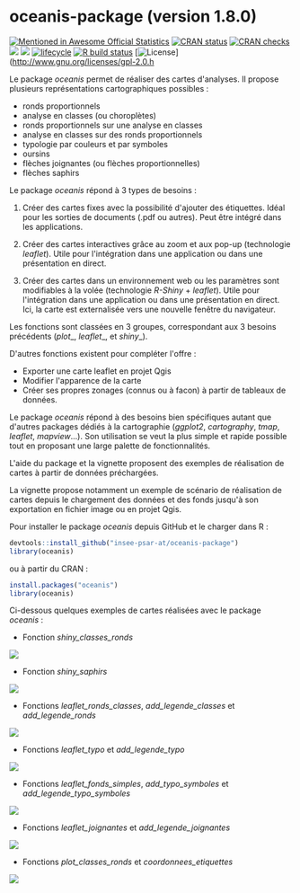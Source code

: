 
# oceanis-package (version 1.8.0)

<!-- badges: start -->
[![Mentioned in Awesome Official Statistics ](https://awesome.re/mentioned-badge.svg)](https://github.com/SNStatComp/awesome-official-statistics-software)
[![CRAN status](https://www.r-pkg.org/badges/version/oceanis)](https://cran.r-project.org/package=oceanis)
[![CRAN checks](https://cranchecks.info/badges/worst/oceanis)](https://cran.r-project.org/web/checks/check_results_oceanis.html) 
[![](https://cranlogs.r-pkg.org/badges/oceanis?color=brightgreen)](https://cran.r-project.org/package=oceanis)
[![](https://cranlogs.r-pkg.org/badges/grand-total/oceanis?color=brightgreen)](https://cran.r-project.org/package=oceanis)
[![lifecycle](https://img.shields.io/badge/lifecycle-stable-green.svg)](https://lifecycle.r-lib.org/articles/stages.html)
[![R build status](https://github.com/insee-psar-at/oceanis-package/workflows/R-CMD-check/badge.svg)](https://github.com/insee-psar-at/oceanis-package/actions)
[![License](http://img.shields.io/badge/license-GPL%20%28%3E=%202%29-brightgreen.svg?style=flat)](http://www.gnu.org/licenses/gpl-2.0.h
<!-- badges: end -->

Le package _oceanis_ permet de réaliser des cartes d'analyses. Il propose plusieurs représentations cartographiques possibles :
+ ronds proportionnels
+ analyse en classes (ou choroplètes)
+ ronds proportionnels sur une analyse en classes
+ analyse en classes sur des ronds proportionnels
+ typologie par couleurs et par symboles
+ oursins
+ flèches joignantes (ou flèches proportionnelles)
+ flèches saphirs

Le package _oceanis_ répond à 3 types de besoins :

1. Créer des cartes fixes avec la possibilité d'ajouter des étiquettes. Idéal pour les sorties de documents (.pdf ou autres). Peut être intégré dans les applications.

2. Créer des cartes interactives grâce au zoom et aux pop-up (technologie _leaflet_). Utile pour l'intégration dans une application ou dans une présentation en direct.

3. Créer des cartes dans un environnement web ou les paramètres sont modifiables à la volée (technologie _R-Shiny_ + _leaflet_). Utile pour l'intégration dans une application ou dans une présentation en direct. Ici, la carte est externalisée vers une nouvelle fenêtre du navigateur.

Les fonctions sont classées en 3 groupes, correspondant aux 3 besoins précédents (_plot__, _leaflet__, et _shiny__).

D'autres fonctions existent pour compléter l'offre :
+ Exporter une carte leaflet en projet Qgis
+ Modifier l'apparence de la carte
+ Créer ses propres zonages (connus ou à facon) à partir de tableaux de données.

Le package _oceanis_ répond à des besoins bien spécifiques autant que d'autres packages dédiés à la cartographie (_ggplot2_, _cartography_, _tmap_, _leaflet_, _mapview_...). Son utilisation se veut la plus simple et rapide possible tout en proposant une large palette de fonctionnalités.

L'aide du package et la vignette proposent des exemples de réalisation de cartes à partir de données préchargées.

La vignette propose notamment un exemple de scénario de réalisation de cartes depuis le chargement des données et des fonds jusqu'à son exportation en fichier image ou en projet Qgis.

Pour installer le package _oceanis_ depuis GitHub et le charger dans R :
```r
devtools::install_github("insee-psar-at/oceanis-package")
library(oceanis)
```
ou à partir du CRAN :
```r
install.packages("oceanis")
library(oceanis)
```

Ci-dessous quelques exemples de cartes réalisées avec le package _oceanis_ :

- Fonction _shiny_classes_ronds_

![](vignettes/images/readme_shiny_ac_rp_gh.PNG)

- Fonction _shiny_saphirs_

![](vignettes/images/readme_shiny_fs_gh.PNG)

- Fonctions _leaflet_ronds_classes_, _add_legende_classes_ et _add_legende_ronds_

![](vignettes/images/readme_leaflet_rp_ac_gh.PNG)

- Fonctions _leaflet_typo_ et _add_legende_typo_

![](vignettes/images/readme_leaflet_typo_gh.PNG)

- Fonctions _leaflet_fonds_simples_, _add_typo_symboles_ et _add_legende_typo_symboles_

![](vignettes/images/readme_leaflet_typo_symbole_gh.PNG)

- Fonctions _leaflet_joignantes_ et _add_legende_joignantes_

![](vignettes/images/readme_leaflet_fj_gh.PNG)

- Fonctions _plot_classes_ronds_ et _coordonnees_etiquettes_

![](vignettes/images/readme_plot_ac_rp_gh.PNG)

